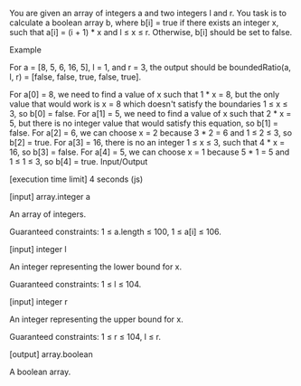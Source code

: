 You are given an array of integers a and two integers l and r. You task is to calculate a boolean array b, where b[i] = true if there exists an integer x, such that a[i] = (i + 1) * x and l ≤ x ≤ r. Otherwise, b[i] should be set to false.

Example

For a = [8, 5, 6, 16, 5], l = 1, and r = 3, the output should be boundedRatio(a, l, r) = [false, false, true, false, true].

For a[0] = 8, we need to find a value of x such that 1 * x = 8, but the only value that would work is x = 8 which doesn't satisfy the boundaries 1 ≤ x ≤ 3, so b[0] = false.
For a[1] = 5, we need to find a value of x such that 2 * x = 5, but there is no integer value that would satisfy this equation, so b[1] = false.
For a[2] = 6, we can choose x = 2 because 3 * 2 = 6 and 1 ≤ 2 ≤ 3, so b[2] = true.
For a[3] = 16, there is no an integer 1 ≤ x ≤ 3, such that 4 * x = 16, so b[3] = false.
For a[4] = 5, we can choose x = 1 because 5 * 1 = 5 and 1 ≤ 1 ≤ 3, so b[4] = true.
Input/Output

[execution time limit] 4 seconds (js)

[input] array.integer a

An array of integers.

Guaranteed constraints:
1 ≤ a.length ≤ 100,
1 ≤ a[i] ≤ 106.

[input] integer l

An integer representing the lower bound for x.

Guaranteed constraints:
1 ≤ l ≤ 104.

[input] integer r

An integer representing the upper bound for x.

Guaranteed constraints:
1 ≤ r ≤ 104,
l ≤ r.

[output] array.boolean

A boolean array.